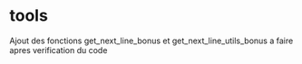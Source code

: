 # tools
Ajout des fonctions get_next_line_bonus et get_next_line_utils_bonus a faire apres verification du code 

